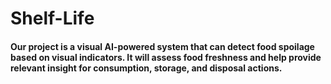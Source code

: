 # Shelf-Life
#### Our project is a visual AI-powered system that can detect food spoilage based on visual indicators. It will assess food freshness and help provide relevant insight for consumption, storage, and disposal actions.
